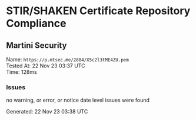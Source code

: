# STIR/SHAKEN Certificate Repository Compliance

## Martini Security

Name: `https://p.mtsec.me/2884/X5c2l3tME4ZU.pem`\
Tested At: 22 Nov 23 03:37 UTC\
Time: 128ms

### Issues

no warning, or error, or notice date level issues were found

Generated: 22 Nov 23 03:38 UTC